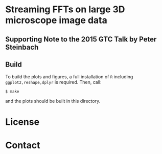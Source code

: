 # Streaming FFTs on large 3D microscope image data

## Supporting Note to the 2015 GTC Talk by Peter Steinbach

## Build

To build the plots and figures, a full installation of `R` including `ggplot2,reshape,dplyr` is required. Then, call:

```
$ make
```

and the plots should be built in this directory.

# License

# Contact
